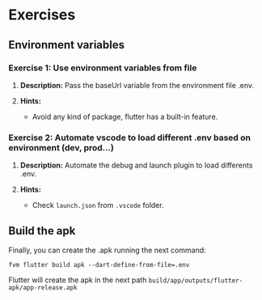 # Exercises

## Environment variables

### Exercise 1: Use environment variables from file

1. **Description:** Pass the baseUrl variable from the environment file .env.

2. **Hints:**
   - Avoid any kind of package, flutter has a built-in feature.

### Exercise 2: Automate vscode to load different .env based on environment (dev, prod...)

1. **Description:** Automate the debug and launch plugin to load differents .env.

2. **Hints:**
   - Check `launch.json` from `.vscode` folder.

## Build the apk

Finally, you can create the .apk running the next command:

```
fvm flutter build apk --dart-define-from-file=.env
```

Flutter will create the apk in the next path `build/app/outputs/flutter-apk/app-release.apk`